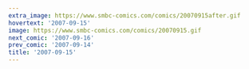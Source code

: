 ```yaml
---
extra_image: https://www.smbc-comics.com/comics/20070915after.gif
hovertext: '2007-09-15'
image: https://www.smbc-comics.com/comics/20070915.gif
next_comic: '2007-09-16'
prev_comic: '2007-09-14'
title: '2007-09-15'
---
```



